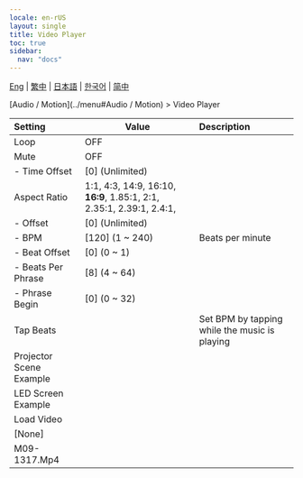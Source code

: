 ```yaml
---
locale: en-rUS
layout: single
title: Video Player
toc: true
sidebar:
  nav: "docs"
---
```

[Eng](/dancexr/menu/2025.4/motion/video_player) | [繁中](/tw/dancexr/menu/2025.4/motion/video_player) | [日本語](/jp/dancexr/menu/2025.4/motion/video_player) | [한국어](/kr/dancexr/menu/2025.4/motion/video_player) | [简中](/zh/dancexr/menu/2025.4/motion/video_player)

[Audio / Motion](../menu#Audio / Motion) > Video Player



| Setting | Value | Description |
| :--- | --- | :--- |
| Loop | OFF | 
| Mute | OFF | 
|- Time Offset | [0] (Unlimited) | 
| Aspect Ratio | 1:1, 4:3, 14:9, 16:10, **16:9**, 1.85:1, 2:1, 2.35:1, 2.39:1, 2.4:1,  |  |
|- Offset | [0] (Unlimited) | 
|- BPM | [120] (1 ~ 240) | Beats per minute
|- Beat Offset | [0] (0 ~ 1) | 
|- Beats Per Phrase | [8] (4 ~ 64) | 
|- Phrase Begin | [0] (0 ~ 32) | 
| Tap Beats || Set BPM by tapping while the music is playing
| Projector Scene Example || 
| LED Screen Example || 
| Load Video || 
| [None] || 
| M09-1317.Mp4 || 
